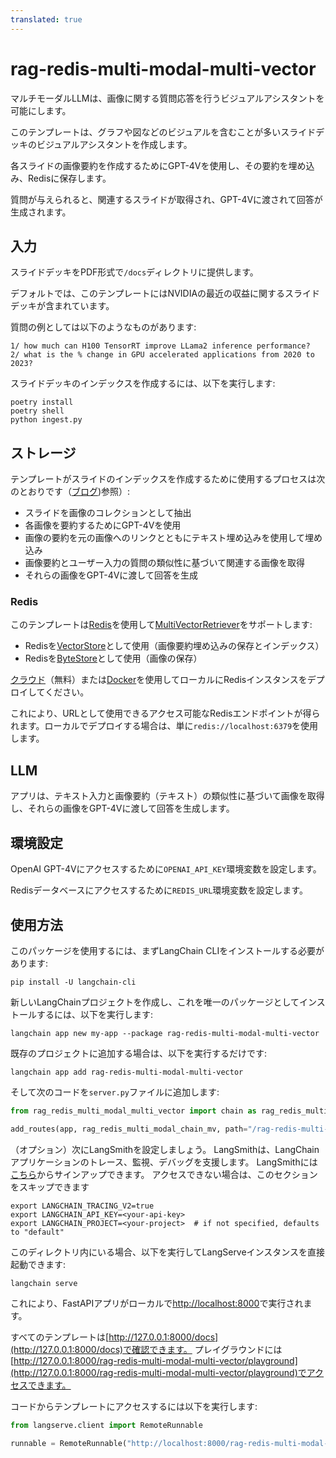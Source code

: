 ```yaml
---
translated: true
---
```


# rag-redis-multi-modal-multi-vector

マルチモーダルLLMは、画像に関する質問応答を行うビジュアルアシスタントを可能にします。

このテンプレートは、グラフや図などのビジュアルを含むことが多いスライドデッキのビジュアルアシスタントを作成します。

各スライドの画像要約を作成するためにGPT-4Vを使用し、その要約を埋め込み、Redisに保存します。

質問が与えられると、関連するスライドが取得され、GPT-4Vに渡されて回答が生成されます。

## 入力

スライドデッキをPDF形式で`/docs`ディレクトリに提供します。

デフォルトでは、このテンプレートにはNVIDIAの最近の収益に関するスライドデッキが含まれています。

質問の例としては以下のようなものがあります:

```text
1/ how much can H100 TensorRT improve LLama2 inference performance?
2/ what is the % change in GPU accelerated applications from 2020 to 2023?
```

スライドデッキのインデックスを作成するには、以下を実行します:

```shell
poetry install
poetry shell
python ingest.py
```

## ストレージ

テンプレートがスライドのインデックスを作成するために使用するプロセスは次のとおりです（[ブログ](https://blog.langchain.dev/multi-modal-rag-template/))参照）:

* スライドを画像のコレクションとして抽出
* 各画像を要約するためにGPT-4Vを使用
* 画像の要約を元の画像へのリンクとともにテキスト埋め込みを使用して埋め込み
* 画像要約とユーザー入力の質問の類似性に基づいて関連する画像を取得
* それらの画像をGPT-4Vに渡して回答を生成

### Redis

このテンプレートは[Redis](https://redis.com)を使用して[MultiVectorRetriever](https://python.langchain.com/docs/modules/data_connection/retrievers/multi_vector)をサポートします:
- Redisを[VectorStore](https://python.langchain.com/docs/integrations/vectorstores/redis)として使用（画像要約埋め込みの保存とインデックス）
- Redisを[ByteStore](https://python.langchain.com/docs/integrations/stores/redis)として使用（画像の保存）

[クラウド](https://redis.com/try-free)（無料）または[Docker](https://redis.io/docs/install/install-stack/docker/)を使用してローカルにRedisインスタンスをデプロイしてください。

これにより、URLとして使用できるアクセス可能なRedisエンドポイントが得られます。ローカルでデプロイする場合は、単に`redis://localhost:6379`を使用します。

## LLM

アプリは、テキスト入力と画像要約（テキスト）の類似性に基づいて画像を取得し、それらの画像をGPT-4Vに渡して回答を生成します。

## 環境設定

OpenAI GPT-4Vにアクセスするために`OPENAI_API_KEY`環境変数を設定します。

Redisデータベースにアクセスするために`REDIS_URL`環境変数を設定します。

## 使用方法

このパッケージを使用するには、まずLangChain CLIをインストールする必要があります:

```shell
pip install -U langchain-cli
```

新しいLangChainプロジェクトを作成し、これを唯一のパッケージとしてインストールするには、以下を実行します:

```shell
langchain app new my-app --package rag-redis-multi-modal-multi-vector
```

既存のプロジェクトに追加する場合は、以下を実行するだけです:

```shell
langchain app add rag-redis-multi-modal-multi-vector
```

そして次のコードを`server.py`ファイルに追加します:

```python
from rag_redis_multi_modal_multi_vector import chain as rag_redis_multi_modal_chain_mv

add_routes(app, rag_redis_multi_modal_chain_mv, path="/rag-redis-multi-modal-multi-vector")
```

（オプション）次にLangSmithを設定しましょう。
LangSmithは、LangChainアプリケーションのトレース、監視、デバッグを支援します。
LangSmithには[こちら](https://smith.langchain.com/)からサインアップできます。
アクセスできない場合は、このセクションをスキップできます

```shell
export LANGCHAIN_TRACING_V2=true
export LANGCHAIN_API_KEY=<your-api-key>
export LANGCHAIN_PROJECT=<your-project>  # if not specified, defaults to "default"
```

このディレクトリ内にいる場合、以下を実行してLangServeインスタンスを直接起動できます:

```shell
langchain serve
```

これにより、FastAPIアプリがローカルで[http://localhost:8000](http://localhost:8000)で実行されます。

すべてのテンプレートは[http://127.0.0.1:8000/docs](http://127.0.0.1:8000/docs)で確認できます。
プレイグラウンドには[http://127.0.0.1:8000/rag-redis-multi-modal-multi-vector/playground](http://127.0.0.1:8000/rag-redis-multi-modal-multi-vector/playground)でアクセスできます。

コードからテンプレートにアクセスするには以下を実行します:

```python
from langserve.client import RemoteRunnable

runnable = RemoteRunnable("http://localhost:8000/rag-redis-multi-modal-multi-vector")
```
